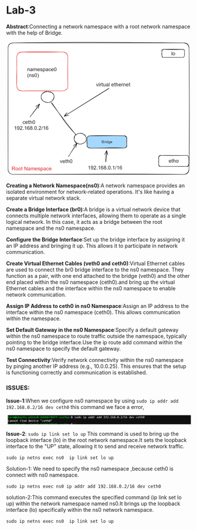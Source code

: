 # Lab-3

**Abstract**:Connecting a network namespace with a root network namespace with the help of Bridge.

<img src="./images/4.png" width="600">

**Creating a Network Namespace(ns0)**:A network namespace provides an isolated environment for network-related operations. It's like having a separate virtual network stack.

**Create a Bridge Interface (br0)**:A bridge is a virtual network device that connects multiple network interfaces, allowing them to operate as a single logical network. In this case, it acts as a bridge between the root namespace and the ns0 namespace.

**Configure the Bridge Interface**:Set up the bridge interface by assigning it an IP address and bringing it up. This allows it to participate in network communication.

**Create Virtual Ethernet Cables (veth0 and ceth0)**:Virtual Ethernet cables are used to connect the br0 bridge interface to the ns0 namespace. They function as a pair, with one end attached to the bridge (veth0) and the other end placed within the ns0 namespace (ceth0).and bring up the virtual Ethernet cables and the interface within the ns0 namespace to enable network communication.

**Assign IP Address to ceth0 in ns0 Namespace**:Assign an IP address to the interface within the ns0 namespace (ceth0). This allows communication within the namespace.

**Set Default Gateway in the ns0 Namespace**:Specify a default gateway within the ns0 namespace to route traffic outside the namespace, typically pointing to the bridge interface.Use the ip route add command within the ns0 namespace to specify the default gateway.

**Test Connectivity**:Verify network connectivity within the ns0 namespace by pinging another IP address (e.g., 10.0.0.25). This ensures that the setup is functioning correctly and communication is established.

### ISSUES:

**Issue-1**:When we configure ns0 namespace by using ``sudo ip addr add 192.168.0.2/16 dev ceth0`` this command we face a error,

<img src="./images/5.png" width="700">

**Issue-2**: ``sudo ip link set lo up`` This command is used to bring up the loopback interface (lo) in the root network namespace.It sets the loopback interface to the "UP" state, allowing it to send and receive network traffic.

```
sudo ip netns exec ns0  ip link set lo up
```


Solution-1: We need to specify the ns0 namespace ,because ceth0 is connect with ns0 namespace.

```
sudo ip netns exec ns0 ip addr add 192.168.0.2/16 dev ceth0
```
solution-2:This command executes the specified command (ip link set lo up) within the network namespace named ns0.It brings up the loopback interface (lo) specifically within the ns0 network namespace.

```
sudo ip netns exec ns0  ip link set lo up
```

